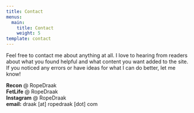 ```yaml
---
title: Contact
menus:
  main:
    title: Contact
    weight: 5
template: contact
---
```


Feel free to contact me about anything at all. I love to hearing from readers about what you found helpful and what content you want added to the site. If you noticed any errors or have ideas for what I can do better, let me know!

**Recon** @ RopeDraak  
**FetLife** @ RopeDraak  
**Instagram** @ RopeDraak  
**email:** draak [at] ropedraak [dot] com
